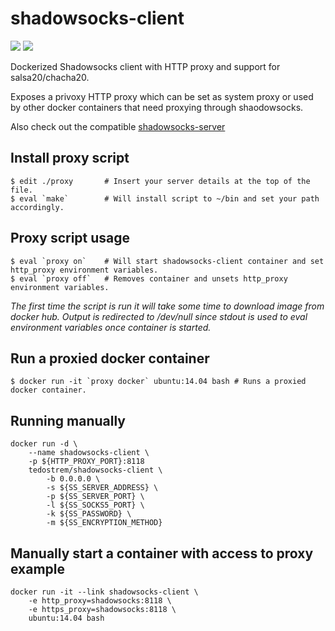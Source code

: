 # shadowsocks-client
![](https://img.shields.io/docker/automated/tedostrem/shadowsocks-client.svg)
![](https://img.shields.io/docker/build/tedostrem/shadowsocks-client.svg)

Dockerized Shadowsocks client with HTTP proxy and support for salsa20/chacha20.

Exposes a privoxy HTTP proxy which can be set as system proxy or 
used by other docker containers that need proxying through shaodowsocks.

Also check out the compatible [shadowsocks-server](https://github.com/tedostrem/shadowsocks-server)

## Install proxy script
```
$ edit ./proxy       # Insert your server details at the top of the file. 
$ eval `make`        # Will install script to ~/bin and set your path accordingly.
```

## Proxy script usage
```
$ eval `proxy on`    # Will start shadowsocks-client container and set http_proxy environment variables.
$ eval `proxy off`   # Removes container and unsets http_proxy environment variables.
```
*The first time the script is run it will take some time to download image from
docker hub. Output is redirected to /dev/null since stdout is used to eval 
environment variables once container is started.*

## Run a proxied docker container
```
$ docker run -it `proxy docker` ubuntu:14.04 bash # Runs a proxied docker container. 
```

## Running manually
```
docker run -d \
	--name shadowsocks-client \
	-p ${HTTP_PROXY_PORT}:8118 
	tedostrem/shadowsocks-client \
		-b 0.0.0.0 \
		-s ${SS_SERVER_ADDRESS} \
		-p ${SS_SERVER_PORT} \
		-l ${SS_SOCKS5_PORT} \
		-k ${SS_PASSWORD} \
		-m ${SS_ENCRYPTION_METHOD}
```

## Manually start a container with access to proxy example
```
docker run -it --link shadowsocks-client \
	-e http_proxy=shadowsocks:8118 \
	-e https_proxy=shadowsocks:8118 \
	ubuntu:14.04 bash
```
